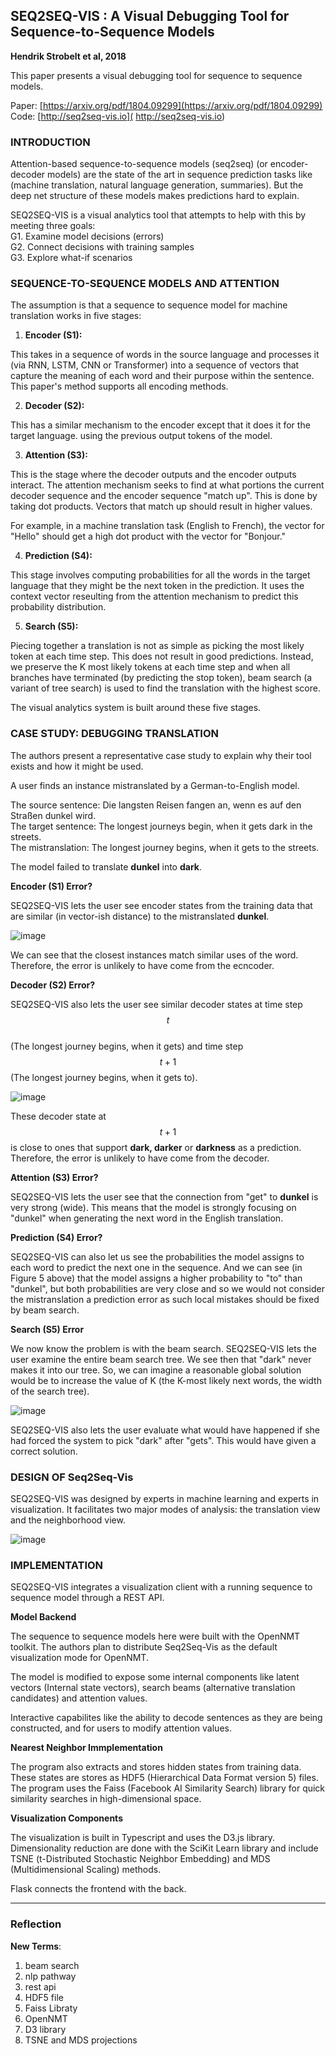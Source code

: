 ## SEQ2SEQ-VIS : A Visual Debugging Tool for Sequence-to-Sequence Models

**Hendrik Strobelt et al, 2018**

This paper presents a visual debugging tool for sequence to sequence models.

Paper: [https://arxiv.org/pdf/1804.09299](https://arxiv.org/pdf/1804.09299)     
Code:  [http://seq2seq-vis.io]( http://seq2seq-vis.io)

### INTRODUCTION

Attention-based sequence-to-sequence models (seq2seq) (or encoder-decoder models) are the state of the art in sequence prediction tasks 
like (machine translation, natural language generation, summaries). But the deep net structure of these models makes predictions 
hard to explain.

SEQ2SEQ-VIS is a visual analytics tool that attempts to help with this by meeting three goals:       
G1. Examine model decisions (errors)       
G2. Connect decisions with training samples      
G3. Explore what-if scenarios   

### SEQUENCE-TO-SEQUENCE MODELS AND ATTENTION

The assumption is that a sequence to sequence model for machine translation works in five stages:

1. **Encoder (S1):**   

This takes in a sequence of words in the source language and processes it (via RNN, LSTM, CNN or 
Transformer) into a sequence of vectors that capture the meaning 
of each word and their purpose within the sentence. 
This paper's method supports all encoding methods.

2. **Decoder (S2):**

This has a similar mechanism to the encoder except that it does it for the target language. 
using the previous output tokens of the model.

3. **Attention (S3):**

This is the stage where the decoder outputs and the encoder outputs interact. The attention mechanism seeks 
to find at what portions the current decoder sequence and the encoder sequence "match up". This is done by taking dot products.
Vectors that match up should result in higher values.

For example, in a machine translation task (English to French), the vector for "Hello" should get a high dot product with the vector for "Bonjour."

4. **Prediction (S4):**

This stage involves computing probabilities for all the words in the target language that they might be 
the next token in the prediction. It uses the context vector reseulting from the attention mechanism 
to predict this probability distribution.

5. **Search (S5):**

Piecing together a translation is not as simple as picking the most likely token at each time step. 
This does not result in good predictions. 
Instead, we preserve the K most likely tokens at each time step
and when all branches have terminated (by predicting the stop token),
beam search (a variant of tree search) is used to find the translation with the highest score.

The visual analytics system is built around these five stages.

### CASE STUDY: DEBUGGING TRANSLATION

The authors present a representative case study to explain why their tool exists and 
how it might be used.

A user finds an instance mistranslated by a German-to-English model.

The source sentence: Die langsten Reisen fangen an, wenn es auf den Straßen dunkel wird.   
The target sentence: The longest journeys begin, when it gets dark in the streets.       
The mistranslation:  The longest journey begins, when it gets to the streets.

The model failed to translate **dunkel** into **dark**.

**Encoder (S1) Error?**

SEQ2SEQ-VIS lets the user see encoder states from the training data
that are similar (in vector-ish distance) to 
the mistranslated **dunkel**. 

![image](https://github.com/user-attachments/assets/3ea43d42-afee-4759-ba06-21898e363c21)

We can see that the closest instances match similar uses of the word. Therefore, 
the error is unlikely to have come from the ecncoder.

**Decoder (S2) Error?**

SEQ2SEQ-VIS also lets the user see similar decoder states at time step $$t$$  
(The longest journey begins, when it gets) and time step $$t+1$$ 
(The longest journey begins, when it gets to). 

![image](https://github.com/user-attachments/assets/3720e924-e74f-439e-a25f-d7830e6fc9c8)

These decoder state at $$t+1$$ is close to ones that support **dark, darker** 
or **darkness** as a prediction. Therefore, 
the error is unlikely to have come from the decoder.

**Attention (S3) Error?**

SEQ2SEQ-VIS lets the user see that the connection from "get" to **dunkel** 
is very strong (wide). This means that the model is strongly focusing on 
"dunkel" when generating the next word in the English translation.

**Prediction (S4) Error?**

SEQ2SEQ-VIS can also let us see the probabilities the model assigns to each word
to predict the next one in the sequence. 
And we can see (in Figure 5 above) that the model assigns a higher probability to "to" than "dunkel", but 
both probabilities are very close and so we would not consider the mistranslation a prediction error
as such local mistakes should be fixed by beam search.

**Search (S5) Error**

We now know the problem is with the beam search. 
SEQ2SEQ-VIS lets the user examine the entire beam search tree. 
We see then that "dark" never makes it into our tree. 
So, we can imagine a reasonable global solution would be to
increase the value of K (the K-most likely next words, the width of the search tree).

![image](https://github.com/user-attachments/assets/2dbb4738-8089-4f8d-b52e-45a1b51eb65f)

SEQ2SEQ-VIS also lets the user evaluate what would have happened 
if she had forced the system to pick "dark" after "gets". This would have given a correct solution.


### DESIGN OF Seq2Seq-Vis

SEQ2SEQ-VIS was designed by experts in machine learning and experts in visualization. 
It facilitates two major modes of analysis: the translation view and the neighborhood view.

![image](https://github.com/user-attachments/assets/9fa98d92-da46-4210-9dd1-7cf8147ba1b2)


### IMPLEMENTATION

SEQ2SEQ-VIS integrates a visualization client 
with a running sequence to sequence model through a REST API.

**Model Backend**

The sequence to sequence models here were built with the OpenNMT toolkit. 
The authors plan to distribute Seq2Seq-Vis as the default visualization mode
for OpenNMT.

The model is modified to expose some internal components 
like latent vectors (Internal state vectors), 
search beams (alternative translation candidates) and attention values.

Interactive capabilites like the ability to decode
sentences as they are being constructed, 
and for users to modify attention values.

**Nearest Neighbor Immplementation**

The program also extracts and stores
hidden states from training data. These states are stores as HDF5 
(Hierarchical Data Format version 5) files.
The program uses the Faiss (Facebook AI Similarity Search) library 
for quick similarity searches in high-dimensional space. 

**Visualization Components**

The visualization is built in Typescript and uses the D3.js library. 
Dimensionality reduction are done with the SciKit Learn 
library and include TSNE (t-Distributed Stochastic Neighbor Embedding) 
and MDS (Multidimensional Scaling) methods.

Flask connects the frontend with the back.



---

### Reflection      

**New Terms**:
1. beam search 
2. nlp pathway   
3. rest api
4. HDF5 file
5. Faiss Libraty
6. OpenNMT
7. D3 library
8. TSNE and MDS projections



